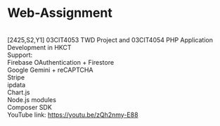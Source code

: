 # Web-Assignment
<br> [2425,S2,Y1] 03CIT4053 TWD Project and 03CIT4054 PHP Application Development in HKCT
<br> Support:
<br> Firebase OAuthentication + Firestore
<br> Google Gemini + reCAPTCHA
<br> Stripe
<br> ipdata
<br> Chart.js
<br> Node.js modules
<br> Composer SDK
<br> YouTube link: https://youtu.be/zQh2nmy-E88

